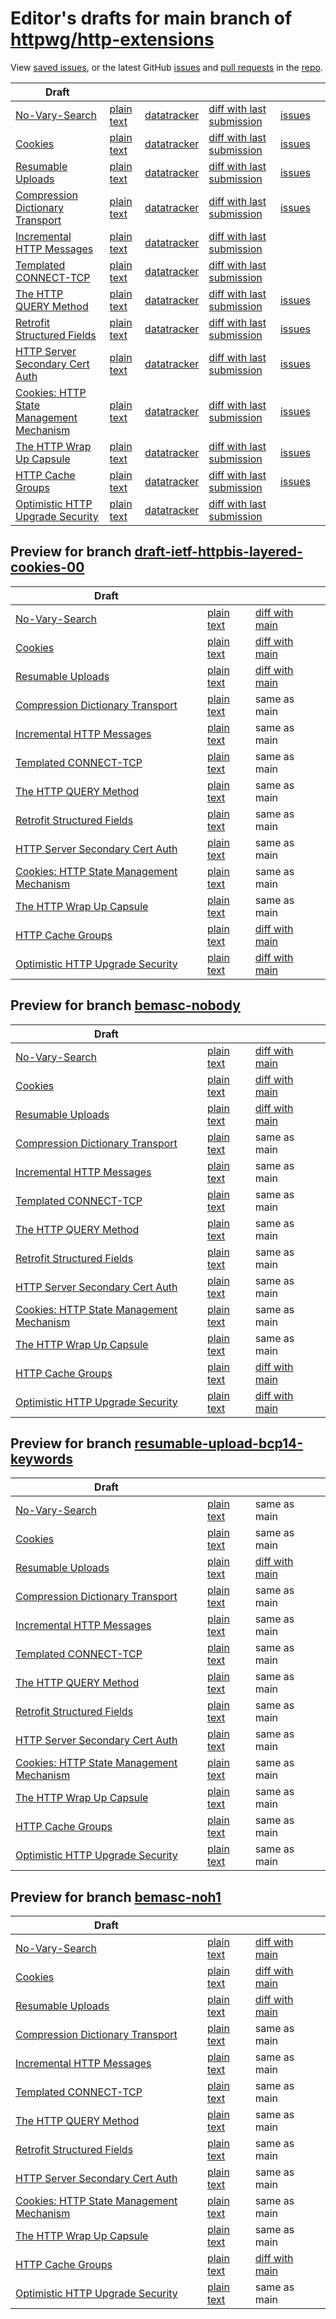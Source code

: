 # Editor's drafts for main branch of [httpwg/http-extensions](https://github.com/httpwg/http-extensions)

View [saved issues](issues.html), or the latest GitHub [issues](https://github.com/httpwg/http-extensions/issues) and [pull requests](https://github.com/httpwg/http-extensions/pulls) in the [repo](https://github.com/httpwg/http-extensions).

| Draft |     |     |     |     |     |
| ----- | --- | --- | --- | --- | --- |
| [No-Vary-Search](./draft-ietf-httpbis-no-vary-search.html "No-Vary-Search (HTML)") | [plain text](./draft-ietf-httpbis-no-vary-search.txt "No-Vary-Search (Text)") | [datatracker](https://datatracker.ietf.org/doc/draft-ietf-httpbis-no-vary-search "Datatracker for draft-ietf-httpbis-no-vary-search") | [diff with last submission](https://author-tools.ietf.org/api/iddiff?doc_1=draft-ietf-httpbis-no-vary-search&url_2=https://httpwg.github.io/http-extensions/draft-ietf-httpbis-no-vary-search.txt) | [issues](https://github.com/httpwg/http-extensions/labels/no-vary-search) |
| [Cookies](./draft-ietf-httpbis-layered-cookies.html "Cookies: HTTP State Management Mechanism (HTML)") | [plain text](./draft-ietf-httpbis-layered-cookies.txt "Cookies: HTTP State Management Mechanism (Text)") | [datatracker](https://datatracker.ietf.org/doc/draft-ietf-httpbis-layered-cookies "Datatracker for draft-ietf-httpbis-layered-cookies") | [diff with last submission](https://author-tools.ietf.org/api/iddiff?doc_1=draft-ietf-httpbis-layered-cookies&url_2=https://httpwg.github.io/http-extensions/draft-ietf-httpbis-layered-cookies.txt) | [issues](https://github.com/httpwg/http-extensions/labels/cookies) |
| [Resumable Uploads](./draft-ietf-httpbis-resumable-upload.html "Resumable Uploads for HTTP (HTML)") | [plain text](./draft-ietf-httpbis-resumable-upload.txt "Resumable Uploads for HTTP (Text)") | [datatracker](https://datatracker.ietf.org/doc/draft-ietf-httpbis-resumable-upload "Datatracker for draft-ietf-httpbis-resumable-upload") | [diff with last submission](https://author-tools.ietf.org/api/iddiff?doc_1=draft-ietf-httpbis-resumable-upload&url_2=https://httpwg.github.io/http-extensions/draft-ietf-httpbis-resumable-upload.txt) | [issues](https://github.com/httpwg/http-extensions/labels/resumable-upload) |
| [Compression Dictionary Transport](./draft-ietf-httpbis-compression-dictionary.html "Compression Dictionary Transport (HTML)") | [plain text](./draft-ietf-httpbis-compression-dictionary.txt "Compression Dictionary Transport (Text)") | [datatracker](https://datatracker.ietf.org/doc/draft-ietf-httpbis-compression-dictionary "Datatracker for draft-ietf-httpbis-compression-dictionary") | [diff with last submission](https://author-tools.ietf.org/api/iddiff?doc_1=draft-ietf-httpbis-compression-dictionary&url_2=https://httpwg.github.io/http-extensions/draft-ietf-httpbis-compression-dictionary.txt) | [issues](https://github.com/httpwg/http-extensions/labels/compression-dictionary) |
| [Incremental HTTP Messages](./draft-ietf-httpbis-incremental.html "Incremental HTTP Messages (HTML)") | [plain text](./draft-ietf-httpbis-incremental.txt "Incremental HTTP Messages (Text)") | [datatracker](https://datatracker.ietf.org/doc/draft-ietf-httpbis-incremental "Datatracker for draft-ietf-httpbis-incremental") | [diff with last submission](https://author-tools.ietf.org/api/iddiff?doc_1=draft-ietf-httpbis-incremental&url_2=https://httpwg.github.io/http-extensions/draft-ietf-httpbis-incremental.txt) |  |
| [Templated CONNECT-TCP](./draft-ietf-httpbis-connect-tcp.html "Template-Driven HTTP CONNECT Proxying for TCP (HTML)") | [plain text](./draft-ietf-httpbis-connect-tcp.txt "Template-Driven HTTP CONNECT Proxying for TCP (Text)") | [datatracker](https://datatracker.ietf.org/doc/draft-ietf-httpbis-connect-tcp "Datatracker for draft-ietf-httpbis-connect-tcp") | [diff with last submission](https://author-tools.ietf.org/api/iddiff?doc_1=draft-ietf-httpbis-connect-tcp&url_2=https://httpwg.github.io/http-extensions/draft-ietf-httpbis-connect-tcp.txt) |  |
| [The HTTP QUERY Method](./draft-ietf-httpbis-safe-method-w-body.html "The HTTP QUERY Method (HTML)") | [plain text](./draft-ietf-httpbis-safe-method-w-body.txt "The HTTP QUERY Method (Text)") | [datatracker](https://datatracker.ietf.org/doc/draft-ietf-httpbis-safe-method-w-body "Datatracker for draft-ietf-httpbis-safe-method-w-body") | [diff with last submission](https://author-tools.ietf.org/api/iddiff?doc_1=draft-ietf-httpbis-safe-method-w-body&url_2=https://httpwg.github.io/http-extensions/draft-ietf-httpbis-safe-method-w-body.txt) | [issues](https://github.com/httpwg/http-extensions/labels/query-method) |
| [Retrofit Structured Fields](./draft-ietf-httpbis-retrofit.html "Retrofit Structured Fields for HTTP (HTML)") | [plain text](./draft-ietf-httpbis-retrofit.txt "Retrofit Structured Fields for HTTP (Text)") | [datatracker](https://datatracker.ietf.org/doc/draft-ietf-httpbis-retrofit "Datatracker for draft-ietf-httpbis-retrofit") | [diff with last submission](https://author-tools.ietf.org/api/iddiff?doc_1=draft-ietf-httpbis-retrofit&url_2=https://httpwg.github.io/http-extensions/draft-ietf-httpbis-retrofit.txt) | [issues](https://github.com/httpwg/http-extensions/labels/retrofit) |
| [HTTP Server Secondary Cert Auth](./draft-ietf-httpbis-secondary-server-certs.html "Secondary Certificate Authentication of HTTP Servers (HTML)") | [plain text](./draft-ietf-httpbis-secondary-server-certs.txt "Secondary Certificate Authentication of HTTP Servers (Text)") | [datatracker](https://datatracker.ietf.org/doc/draft-ietf-httpbis-secondary-server-certs "Datatracker for draft-ietf-httpbis-secondary-server-certs") | [diff with last submission](https://author-tools.ietf.org/api/iddiff?doc_1=draft-ietf-httpbis-secondary-server-certs&url_2=https://httpwg.github.io/http-extensions/draft-ietf-httpbis-secondary-server-certs.txt) | [issues](https://github.com/httpwg/http-extensions/labels/secondary-server-certs) |
| [Cookies: HTTP State Management Mechanism](./draft-ietf-httpbis-rfc6265bis.html "Cookies: HTTP State Management Mechanism (HTML)") | [plain text](./draft-ietf-httpbis-rfc6265bis.txt "Cookies: HTTP State Management Mechanism (Text)") | [datatracker](https://datatracker.ietf.org/doc/draft-ietf-httpbis-rfc6265bis "Datatracker for draft-ietf-httpbis-rfc6265bis") | [diff with last submission](https://author-tools.ietf.org/api/iddiff?doc_1=draft-ietf-httpbis-rfc6265bis&url_2=https://httpwg.github.io/http-extensions/draft-ietf-httpbis-rfc6265bis.txt) | [issues](https://github.com/httpwg/http-extensions/labels/6265bis) |
| [The HTTP Wrap Up Capsule](./draft-ietf-httpbis-wrap-up.html "The HTTP Wrap Up Capsule (HTML)") | [plain text](./draft-ietf-httpbis-wrap-up.txt "The HTTP Wrap Up Capsule (Text)") | [datatracker](https://datatracker.ietf.org/doc/draft-ietf-httpbis-wrap-up "Datatracker for draft-ietf-httpbis-wrap-up") | [diff with last submission](https://author-tools.ietf.org/api/iddiff?doc_1=draft-ietf-httpbis-wrap-up&url_2=https://httpwg.github.io/http-extensions/draft-ietf-httpbis-wrap-up.txt) | [issues](https://github.com/httpwg/http-extensions/labels/wrap-up) |
| [HTTP Cache Groups](./draft-ietf-httpbis-cache-groups.html "HTTP Cache Groups (HTML)") | [plain text](./draft-ietf-httpbis-cache-groups.txt "HTTP Cache Groups (Text)") | [datatracker](https://datatracker.ietf.org/doc/draft-ietf-httpbis-cache-groups "Datatracker for draft-ietf-httpbis-cache-groups") | [diff with last submission](https://author-tools.ietf.org/api/iddiff?doc_1=draft-ietf-httpbis-cache-groups&url_2=https://httpwg.github.io/http-extensions/draft-ietf-httpbis-cache-groups.txt) | [issues](https://github.com/httpwg/http-extensions/labels/cache-groups) |
| [Optimistic HTTP Upgrade Security](./draft-ietf-httpbis-optimistic-upgrade.html "Security Considerations for Optimistic Protocol Transitions in HTTP/1.1 (HTML)") | [plain text](./draft-ietf-httpbis-optimistic-upgrade.txt "Security Considerations for Optimistic Protocol Transitions in HTTP/1.1 (Text)") | [datatracker](https://datatracker.ietf.org/doc/draft-ietf-httpbis-optimistic-upgrade "Datatracker for draft-ietf-httpbis-optimistic-upgrade") | [diff with last submission](https://author-tools.ietf.org/api/iddiff?doc_1=draft-ietf-httpbis-optimistic-upgrade&url_2=https://httpwg.github.io/http-extensions/draft-ietf-httpbis-optimistic-upgrade.txt) |  |

## Preview for branch [draft-ietf-httpbis-layered-cookies-00](draft-ietf-httpbis-layered-cookies-00)

| Draft |     |     |     |
| ----- | --- | --- | --- |
| [No-Vary-Search](draft-ietf-httpbis-layered-cookies-00/draft-ietf-httpbis-no-vary-search.html "No-Vary-Search (HTML)") | [plain text](draft-ietf-httpbis-layered-cookies-00/draft-ietf-httpbis-no-vary-search.txt "No-Vary-Search (Text)") | [diff with main](https://author-tools.ietf.org/api/iddiff?url_1=https://httpwg.github.io/http-extensions/draft-ietf-httpbis-no-vary-search.txt&url_2=https://httpwg.github.io/http-extensions/draft-ietf-httpbis-layered-cookies-00/draft-ietf-httpbis-no-vary-search.txt) |
| [Cookies](draft-ietf-httpbis-layered-cookies-00/draft-ietf-httpbis-layered-cookies.html "Cookies: HTTP State Management Mechanism (HTML)") | [plain text](draft-ietf-httpbis-layered-cookies-00/draft-ietf-httpbis-layered-cookies.txt "Cookies: HTTP State Management Mechanism (Text)") | [diff with main](https://author-tools.ietf.org/api/iddiff?url_1=https://httpwg.github.io/http-extensions/draft-ietf-httpbis-layered-cookies.txt&url_2=https://httpwg.github.io/http-extensions/draft-ietf-httpbis-layered-cookies-00/draft-ietf-httpbis-layered-cookies.txt) |
| [Resumable Uploads](draft-ietf-httpbis-layered-cookies-00/draft-ietf-httpbis-resumable-upload.html "Resumable Uploads for HTTP (HTML)") | [plain text](draft-ietf-httpbis-layered-cookies-00/draft-ietf-httpbis-resumable-upload.txt "Resumable Uploads for HTTP (Text)") | [diff with main](https://author-tools.ietf.org/api/iddiff?url_1=https://httpwg.github.io/http-extensions/draft-ietf-httpbis-resumable-upload.txt&url_2=https://httpwg.github.io/http-extensions/draft-ietf-httpbis-layered-cookies-00/draft-ietf-httpbis-resumable-upload.txt) |
| [Compression Dictionary Transport](draft-ietf-httpbis-layered-cookies-00/draft-ietf-httpbis-compression-dictionary.html "Compression Dictionary Transport (HTML)") | [plain text](draft-ietf-httpbis-layered-cookies-00/draft-ietf-httpbis-compression-dictionary.txt "Compression Dictionary Transport (Text)") | same as main |
| [Incremental HTTP Messages](draft-ietf-httpbis-layered-cookies-00/draft-ietf-httpbis-incremental.html "Incremental HTTP Messages (HTML)") | [plain text](draft-ietf-httpbis-layered-cookies-00/draft-ietf-httpbis-incremental.txt "Incremental HTTP Messages (Text)") | same as main |
| [Templated CONNECT-TCP](draft-ietf-httpbis-layered-cookies-00/draft-ietf-httpbis-connect-tcp.html "Template-Driven HTTP CONNECT Proxying for TCP (HTML)") | [plain text](draft-ietf-httpbis-layered-cookies-00/draft-ietf-httpbis-connect-tcp.txt "Template-Driven HTTP CONNECT Proxying for TCP (Text)") | same as main |
| [The HTTP QUERY Method](draft-ietf-httpbis-layered-cookies-00/draft-ietf-httpbis-safe-method-w-body.html "The HTTP QUERY Method (HTML)") | [plain text](draft-ietf-httpbis-layered-cookies-00/draft-ietf-httpbis-safe-method-w-body.txt "The HTTP QUERY Method (Text)") | same as main |
| [Retrofit Structured Fields](draft-ietf-httpbis-layered-cookies-00/draft-ietf-httpbis-retrofit.html "Retrofit Structured Fields for HTTP (HTML)") | [plain text](draft-ietf-httpbis-layered-cookies-00/draft-ietf-httpbis-retrofit.txt "Retrofit Structured Fields for HTTP (Text)") | same as main |
| [HTTP Server Secondary Cert Auth](draft-ietf-httpbis-layered-cookies-00/draft-ietf-httpbis-secondary-server-certs.html "Secondary Certificate Authentication of HTTP Servers (HTML)") | [plain text](draft-ietf-httpbis-layered-cookies-00/draft-ietf-httpbis-secondary-server-certs.txt "Secondary Certificate Authentication of HTTP Servers (Text)") | same as main |
| [Cookies: HTTP State Management Mechanism](draft-ietf-httpbis-layered-cookies-00/draft-ietf-httpbis-rfc6265bis.html "Cookies: HTTP State Management Mechanism (HTML)") | [plain text](draft-ietf-httpbis-layered-cookies-00/draft-ietf-httpbis-rfc6265bis.txt "Cookies: HTTP State Management Mechanism (Text)") | same as main |
| [The HTTP Wrap Up Capsule](draft-ietf-httpbis-layered-cookies-00/draft-ietf-httpbis-wrap-up.html "The HTTP Wrap Up Capsule (HTML)") | [plain text](draft-ietf-httpbis-layered-cookies-00/draft-ietf-httpbis-wrap-up.txt "The HTTP Wrap Up Capsule (Text)") | same as main |
| [HTTP Cache Groups](draft-ietf-httpbis-layered-cookies-00/draft-ietf-httpbis-cache-groups.html "HTTP Cache Groups (HTML)") | [plain text](draft-ietf-httpbis-layered-cookies-00/draft-ietf-httpbis-cache-groups.txt "HTTP Cache Groups (Text)") | [diff with main](https://author-tools.ietf.org/api/iddiff?url_1=https://httpwg.github.io/http-extensions/draft-ietf-httpbis-cache-groups.txt&url_2=https://httpwg.github.io/http-extensions/draft-ietf-httpbis-layered-cookies-00/draft-ietf-httpbis-cache-groups.txt) |
| [Optimistic HTTP Upgrade Security](draft-ietf-httpbis-layered-cookies-00/draft-ietf-httpbis-optimistic-upgrade.html "Security Considerations for Optimistic Protocol Transitions in HTTP/1.1 (HTML)") | [plain text](draft-ietf-httpbis-layered-cookies-00/draft-ietf-httpbis-optimistic-upgrade.txt "Security Considerations for Optimistic Protocol Transitions in HTTP/1.1 (Text)") | [diff with main](https://author-tools.ietf.org/api/iddiff?url_1=https://httpwg.github.io/http-extensions/draft-ietf-httpbis-optimistic-upgrade.txt&url_2=https://httpwg.github.io/http-extensions/draft-ietf-httpbis-layered-cookies-00/draft-ietf-httpbis-optimistic-upgrade.txt) |

## Preview for branch [bemasc-nobody](bemasc-nobody)

| Draft |     |     |     |
| ----- | --- | --- | --- |
| [No-Vary-Search](bemasc-nobody/draft-ietf-httpbis-no-vary-search.html "No-Vary-Search (HTML)") | [plain text](bemasc-nobody/draft-ietf-httpbis-no-vary-search.txt "No-Vary-Search (Text)") | [diff with main](https://author-tools.ietf.org/api/iddiff?url_1=https://httpwg.github.io/http-extensions/draft-ietf-httpbis-no-vary-search.txt&url_2=https://httpwg.github.io/http-extensions/bemasc-nobody/draft-ietf-httpbis-no-vary-search.txt) |
| [Cookies](bemasc-nobody/draft-ietf-httpbis-layered-cookies.html "Cookies: HTTP State Management Mechanism (HTML)") | [plain text](bemasc-nobody/draft-ietf-httpbis-layered-cookies.txt "Cookies: HTTP State Management Mechanism (Text)") | [diff with main](https://author-tools.ietf.org/api/iddiff?url_1=https://httpwg.github.io/http-extensions/draft-ietf-httpbis-layered-cookies.txt&url_2=https://httpwg.github.io/http-extensions/bemasc-nobody/draft-ietf-httpbis-layered-cookies.txt) |
| [Resumable Uploads](bemasc-nobody/draft-ietf-httpbis-resumable-upload.html "Resumable Uploads for HTTP (HTML)") | [plain text](bemasc-nobody/draft-ietf-httpbis-resumable-upload.txt "Resumable Uploads for HTTP (Text)") | [diff with main](https://author-tools.ietf.org/api/iddiff?url_1=https://httpwg.github.io/http-extensions/draft-ietf-httpbis-resumable-upload.txt&url_2=https://httpwg.github.io/http-extensions/bemasc-nobody/draft-ietf-httpbis-resumable-upload.txt) |
| [Compression Dictionary Transport](bemasc-nobody/draft-ietf-httpbis-compression-dictionary.html "Compression Dictionary Transport (HTML)") | [plain text](bemasc-nobody/draft-ietf-httpbis-compression-dictionary.txt "Compression Dictionary Transport (Text)") | same as main |
| [Incremental HTTP Messages](bemasc-nobody/draft-ietf-httpbis-incremental.html "Incremental HTTP Messages (HTML)") | [plain text](bemasc-nobody/draft-ietf-httpbis-incremental.txt "Incremental HTTP Messages (Text)") | same as main |
| [Templated CONNECT-TCP](bemasc-nobody/draft-ietf-httpbis-connect-tcp.html "Template-Driven HTTP CONNECT Proxying for TCP (HTML)") | [plain text](bemasc-nobody/draft-ietf-httpbis-connect-tcp.txt "Template-Driven HTTP CONNECT Proxying for TCP (Text)") | same as main |
| [The HTTP QUERY Method](bemasc-nobody/draft-ietf-httpbis-safe-method-w-body.html "The HTTP QUERY Method (HTML)") | [plain text](bemasc-nobody/draft-ietf-httpbis-safe-method-w-body.txt "The HTTP QUERY Method (Text)") | same as main |
| [Retrofit Structured Fields](bemasc-nobody/draft-ietf-httpbis-retrofit.html "Retrofit Structured Fields for HTTP (HTML)") | [plain text](bemasc-nobody/draft-ietf-httpbis-retrofit.txt "Retrofit Structured Fields for HTTP (Text)") | same as main |
| [HTTP Server Secondary Cert Auth](bemasc-nobody/draft-ietf-httpbis-secondary-server-certs.html "Secondary Certificate Authentication of HTTP Servers (HTML)") | [plain text](bemasc-nobody/draft-ietf-httpbis-secondary-server-certs.txt "Secondary Certificate Authentication of HTTP Servers (Text)") | same as main |
| [Cookies: HTTP State Management Mechanism](bemasc-nobody/draft-ietf-httpbis-rfc6265bis.html "Cookies: HTTP State Management Mechanism (HTML)") | [plain text](bemasc-nobody/draft-ietf-httpbis-rfc6265bis.txt "Cookies: HTTP State Management Mechanism (Text)") | same as main |
| [The HTTP Wrap Up Capsule](bemasc-nobody/draft-ietf-httpbis-wrap-up.html "The HTTP Wrap Up Capsule (HTML)") | [plain text](bemasc-nobody/draft-ietf-httpbis-wrap-up.txt "The HTTP Wrap Up Capsule (Text)") | same as main |
| [HTTP Cache Groups](bemasc-nobody/draft-ietf-httpbis-cache-groups.html "HTTP Cache Groups (HTML)") | [plain text](bemasc-nobody/draft-ietf-httpbis-cache-groups.txt "HTTP Cache Groups (Text)") | [diff with main](https://author-tools.ietf.org/api/iddiff?url_1=https://httpwg.github.io/http-extensions/draft-ietf-httpbis-cache-groups.txt&url_2=https://httpwg.github.io/http-extensions/bemasc-nobody/draft-ietf-httpbis-cache-groups.txt) |
| [Optimistic HTTP Upgrade Security](bemasc-nobody/draft-ietf-httpbis-optimistic-upgrade.html "Security Considerations for Optimistic Protocol Transitions in HTTP/1.1 (HTML)") | [plain text](bemasc-nobody/draft-ietf-httpbis-optimistic-upgrade.txt "Security Considerations for Optimistic Protocol Transitions in HTTP/1.1 (Text)") | [diff with main](https://author-tools.ietf.org/api/iddiff?url_1=https://httpwg.github.io/http-extensions/draft-ietf-httpbis-optimistic-upgrade.txt&url_2=https://httpwg.github.io/http-extensions/bemasc-nobody/draft-ietf-httpbis-optimistic-upgrade.txt) |

## Preview for branch [resumable-upload-bcp14-keywords](resumable-upload-bcp14-keywords)

| Draft |     |     |     |
| ----- | --- | --- | --- |
| [No-Vary-Search](resumable-upload-bcp14-keywords/draft-ietf-httpbis-no-vary-search.html "No-Vary-Search (HTML)") | [plain text](resumable-upload-bcp14-keywords/draft-ietf-httpbis-no-vary-search.txt "No-Vary-Search (Text)") | same as main |
| [Cookies](resumable-upload-bcp14-keywords/draft-ietf-httpbis-layered-cookies.html "Cookies: HTTP State Management Mechanism (HTML)") | [plain text](resumable-upload-bcp14-keywords/draft-ietf-httpbis-layered-cookies.txt "Cookies: HTTP State Management Mechanism (Text)") | same as main |
| [Resumable Uploads](resumable-upload-bcp14-keywords/draft-ietf-httpbis-resumable-upload.html "Resumable Uploads for HTTP (HTML)") | [plain text](resumable-upload-bcp14-keywords/draft-ietf-httpbis-resumable-upload.txt "Resumable Uploads for HTTP (Text)") | [diff with main](https://author-tools.ietf.org/api/iddiff?url_1=https://httpwg.github.io/http-extensions/draft-ietf-httpbis-resumable-upload.txt&url_2=https://httpwg.github.io/http-extensions/resumable-upload-bcp14-keywords/draft-ietf-httpbis-resumable-upload.txt) |
| [Compression Dictionary Transport](resumable-upload-bcp14-keywords/draft-ietf-httpbis-compression-dictionary.html "Compression Dictionary Transport (HTML)") | [plain text](resumable-upload-bcp14-keywords/draft-ietf-httpbis-compression-dictionary.txt "Compression Dictionary Transport (Text)") | same as main |
| [Incremental HTTP Messages](resumable-upload-bcp14-keywords/draft-ietf-httpbis-incremental.html "Incremental HTTP Messages (HTML)") | [plain text](resumable-upload-bcp14-keywords/draft-ietf-httpbis-incremental.txt "Incremental HTTP Messages (Text)") | same as main |
| [Templated CONNECT-TCP](resumable-upload-bcp14-keywords/draft-ietf-httpbis-connect-tcp.html "Template-Driven HTTP CONNECT Proxying for TCP (HTML)") | [plain text](resumable-upload-bcp14-keywords/draft-ietf-httpbis-connect-tcp.txt "Template-Driven HTTP CONNECT Proxying for TCP (Text)") | same as main |
| [The HTTP QUERY Method](resumable-upload-bcp14-keywords/draft-ietf-httpbis-safe-method-w-body.html "The HTTP QUERY Method (HTML)") | [plain text](resumable-upload-bcp14-keywords/draft-ietf-httpbis-safe-method-w-body.txt "The HTTP QUERY Method (Text)") | same as main |
| [Retrofit Structured Fields](resumable-upload-bcp14-keywords/draft-ietf-httpbis-retrofit.html "Retrofit Structured Fields for HTTP (HTML)") | [plain text](resumable-upload-bcp14-keywords/draft-ietf-httpbis-retrofit.txt "Retrofit Structured Fields for HTTP (Text)") | same as main |
| [HTTP Server Secondary Cert Auth](resumable-upload-bcp14-keywords/draft-ietf-httpbis-secondary-server-certs.html "Secondary Certificate Authentication of HTTP Servers (HTML)") | [plain text](resumable-upload-bcp14-keywords/draft-ietf-httpbis-secondary-server-certs.txt "Secondary Certificate Authentication of HTTP Servers (Text)") | same as main |
| [Cookies: HTTP State Management Mechanism](resumable-upload-bcp14-keywords/draft-ietf-httpbis-rfc6265bis.html "Cookies: HTTP State Management Mechanism (HTML)") | [plain text](resumable-upload-bcp14-keywords/draft-ietf-httpbis-rfc6265bis.txt "Cookies: HTTP State Management Mechanism (Text)") | same as main |
| [The HTTP Wrap Up Capsule](resumable-upload-bcp14-keywords/draft-ietf-httpbis-wrap-up.html "The HTTP Wrap Up Capsule (HTML)") | [plain text](resumable-upload-bcp14-keywords/draft-ietf-httpbis-wrap-up.txt "The HTTP Wrap Up Capsule (Text)") | same as main |
| [HTTP Cache Groups](resumable-upload-bcp14-keywords/draft-ietf-httpbis-cache-groups.html "HTTP Cache Groups (HTML)") | [plain text](resumable-upload-bcp14-keywords/draft-ietf-httpbis-cache-groups.txt "HTTP Cache Groups (Text)") | same as main |
| [Optimistic HTTP Upgrade Security](resumable-upload-bcp14-keywords/draft-ietf-httpbis-optimistic-upgrade.html "Security Considerations for Optimistic Protocol Transitions in HTTP/1.1 (HTML)") | [plain text](resumable-upload-bcp14-keywords/draft-ietf-httpbis-optimistic-upgrade.txt "Security Considerations for Optimistic Protocol Transitions in HTTP/1.1 (Text)") | same as main |

## Preview for branch [bemasc-noh1](bemasc-noh1)

| Draft |     |     |     |
| ----- | --- | --- | --- |
| [No-Vary-Search](bemasc-noh1/draft-ietf-httpbis-no-vary-search.html "No-Vary-Search (HTML)") | [plain text](bemasc-noh1/draft-ietf-httpbis-no-vary-search.txt "No-Vary-Search (Text)") | [diff with main](https://author-tools.ietf.org/api/iddiff?url_1=https://httpwg.github.io/http-extensions/draft-ietf-httpbis-no-vary-search.txt&url_2=https://httpwg.github.io/http-extensions/bemasc-noh1/draft-ietf-httpbis-no-vary-search.txt) |
| [Cookies](bemasc-noh1/draft-ietf-httpbis-layered-cookies.html "Cookies: HTTP State Management Mechanism (HTML)") | [plain text](bemasc-noh1/draft-ietf-httpbis-layered-cookies.txt "Cookies: HTTP State Management Mechanism (Text)") | [diff with main](https://author-tools.ietf.org/api/iddiff?url_1=https://httpwg.github.io/http-extensions/draft-ietf-httpbis-layered-cookies.txt&url_2=https://httpwg.github.io/http-extensions/bemasc-noh1/draft-ietf-httpbis-layered-cookies.txt) |
| [Resumable Uploads](bemasc-noh1/draft-ietf-httpbis-resumable-upload.html "Resumable Uploads for HTTP (HTML)") | [plain text](bemasc-noh1/draft-ietf-httpbis-resumable-upload.txt "Resumable Uploads for HTTP (Text)") | [diff with main](https://author-tools.ietf.org/api/iddiff?url_1=https://httpwg.github.io/http-extensions/draft-ietf-httpbis-resumable-upload.txt&url_2=https://httpwg.github.io/http-extensions/bemasc-noh1/draft-ietf-httpbis-resumable-upload.txt) |
| [Compression Dictionary Transport](bemasc-noh1/draft-ietf-httpbis-compression-dictionary.html "Compression Dictionary Transport (HTML)") | [plain text](bemasc-noh1/draft-ietf-httpbis-compression-dictionary.txt "Compression Dictionary Transport (Text)") | same as main |
| [Incremental HTTP Messages](bemasc-noh1/draft-ietf-httpbis-incremental.html "Incremental HTTP Messages (HTML)") | [plain text](bemasc-noh1/draft-ietf-httpbis-incremental.txt "Incremental HTTP Messages (Text)") | same as main |
| [Templated CONNECT-TCP](bemasc-noh1/draft-ietf-httpbis-connect-tcp.html "Template-Driven HTTP CONNECT Proxying for TCP (HTML)") | [plain text](bemasc-noh1/draft-ietf-httpbis-connect-tcp.txt "Template-Driven HTTP CONNECT Proxying for TCP (Text)") | same as main |
| [The HTTP QUERY Method](bemasc-noh1/draft-ietf-httpbis-safe-method-w-body.html "The HTTP QUERY Method (HTML)") | [plain text](bemasc-noh1/draft-ietf-httpbis-safe-method-w-body.txt "The HTTP QUERY Method (Text)") | same as main |
| [Retrofit Structured Fields](bemasc-noh1/draft-ietf-httpbis-retrofit.html "Retrofit Structured Fields for HTTP (HTML)") | [plain text](bemasc-noh1/draft-ietf-httpbis-retrofit.txt "Retrofit Structured Fields for HTTP (Text)") | same as main |
| [HTTP Server Secondary Cert Auth](bemasc-noh1/draft-ietf-httpbis-secondary-server-certs.html "Secondary Certificate Authentication of HTTP Servers (HTML)") | [plain text](bemasc-noh1/draft-ietf-httpbis-secondary-server-certs.txt "Secondary Certificate Authentication of HTTP Servers (Text)") | same as main |
| [Cookies: HTTP State Management Mechanism](bemasc-noh1/draft-ietf-httpbis-rfc6265bis.html "Cookies: HTTP State Management Mechanism (HTML)") | [plain text](bemasc-noh1/draft-ietf-httpbis-rfc6265bis.txt "Cookies: HTTP State Management Mechanism (Text)") | same as main |
| [The HTTP Wrap Up Capsule](bemasc-noh1/draft-ietf-httpbis-wrap-up.html "The HTTP Wrap Up Capsule (HTML)") | [plain text](bemasc-noh1/draft-ietf-httpbis-wrap-up.txt "The HTTP Wrap Up Capsule (Text)") | same as main |
| [HTTP Cache Groups](bemasc-noh1/draft-ietf-httpbis-cache-groups.html "HTTP Cache Groups (HTML)") | [plain text](bemasc-noh1/draft-ietf-httpbis-cache-groups.txt "HTTP Cache Groups (Text)") | [diff with main](https://author-tools.ietf.org/api/iddiff?url_1=https://httpwg.github.io/http-extensions/draft-ietf-httpbis-cache-groups.txt&url_2=https://httpwg.github.io/http-extensions/bemasc-noh1/draft-ietf-httpbis-cache-groups.txt) |
| [Optimistic HTTP Upgrade Security](bemasc-noh1/draft-ietf-httpbis-optimistic-upgrade.html "Security Considerations for Optimistic Protocol Transitions in HTTP/1.1 (HTML)") | [plain text](bemasc-noh1/draft-ietf-httpbis-optimistic-upgrade.txt "Security Considerations for Optimistic Protocol Transitions in HTTP/1.1 (Text)") | same as main |

